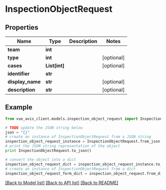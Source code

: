 # InspectionObjectRequest


## Properties

Name | Type | Description | Notes
------------ | ------------- | ------------- | -------------
**team** | **int** |  |
**type** | **int** |  | [optional]
**cases** | **List[int]** |  | [optional]
**identifier** | **str** |  |
**display_name** | **str** |  | [optional]
**description** | **str** |  | [optional]

## Example

```python
from vue_avis_client.models.inspection_object_request import InspectionObjectRequest

# TODO update the JSON string below
json = "{}"
# create an instance of InspectionObjectRequest from a JSON string
inspection_object_request_instance = InspectionObjectRequest.from_json(json)
# print the JSON string representation of the object
print InspectionObjectRequest.to_json()

# convert the object into a dict
inspection_object_request_dict = inspection_object_request_instance.to_dict()
# create an instance of InspectionObjectRequest from a dict
inspection_object_request_form_dict = inspection_object_request.from_dict(inspection_object_request_dict)
```
[[Back to Model list]](..#documentation-for-models) [[Back to API list]](..#documentation-for-api-endpoints) [[Back to README]](..)
